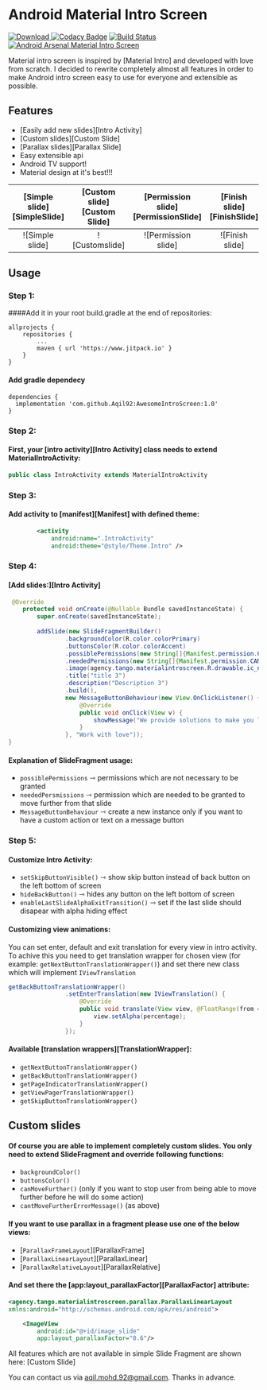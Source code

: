 # Android Material Intro Screen
 [ ![Download](https://api.bintray.com/packages/tangoagency/maven/material-intro-screen/images/download.svg) ](https://bintray.com/tangoagency/maven/material-intro-screen/_latestVersion)
[![Codacy Badge](https://api.codacy.com/project/badge/Grade/753f46972d8740d1984f8beb7d04fb9d)](https://www.codacy.com/app/TangoAgency/material-intro-screen?utm_source=github.com&utm_medium=referral&utm_content=TangoAgency/material-intro-screen&utm_campaign=badger)
[![Build Status](https://travis-ci.org/TangoAgency/material-intro-screen.svg?branch=master)](https://travis-ci.org/TangoAgency/material-intro-screen)
[![Android Arsenal Material Intro Screen](https://img.shields.io/badge/Android%20Arsenal-Material--Intro--Screen-green.svg?style=true)](http://android-arsenal.com/details/1/4368)

Material intro screen is inspired by [Material Intro] and developed with love from scratch. I decided to rewrite completely almost all features in order to make Android intro screen easy to use for everyone and extensible as possible.
## Features
  - [Easily add new slides][Intro Activity]
  - [Custom slides][Custom Slide]
  - [Parallax slides][Parallax Slide]
  - Easy extensible api
  - Android TV support!
  - Material design at it's best!!!

| [Simple slide][SimpleSlide] | [Custom slide][Custom Slide] | [Permission slide][PermissionSlide] | [Finish slide][FinishSlide]
|:-:|:-:|:-:|:-:|
| ![Simple slide] | ![Customslide] | ![Permission slide] | ![Finish slide] |

## Usage
### Step 1:

####Add it in your root build.gradle at the end of repositories:

	allprojects {
		repositories {
			...
			maven { url 'https://www.jitpack.io' }
		}
	}

#### Add gradle dependecy
```
dependencies {
  implementation 'com.github.Aqil92:AwesomeIntroScreen:1.0'
}
```
### Step 2:
#### First, your [intro activity][Intro Activity] class needs to extend MaterialIntroActivity:
```java
public class IntroActivity extends MaterialIntroActivity
```
### Step 3:
#### Add activity to [manifest][Manifest] with defined theme:
```xml
        <activity
            android:name=".IntroActivity"
            android:theme="@style/Theme.Intro" />
```
### Step 4: 
#### [Add slides:][Intro Activity]
```java
 @Override
    protected void onCreate(@Nullable Bundle savedInstanceState) {
        super.onCreate(savedInstanceState);
        
        addSlide(new SlideFragmentBuilder()
                .backgroundColor(R.color.colorPrimary)
                .buttonsColor(R.color.colorAccent)
                .possiblePermissions(new String[]{Manifest.permission.CALL_PHONE, Manifest.permission.READ_SMS})
                .neededPermissions(new String[]{Manifest.permission.CAMERA, Manifest.permission.ACCESS_FINE_LOCATION, Manifest.permission.ACCESS_COARSE_LOCATION})
                .image(agency.tango.materialintroscreen.R.drawable.ic_next)
                .title("title 3")
                .description("Description 3")
                .build(),
                new MessageButtonBehaviour(new View.OnClickListener() {
                    @Override
                    public void onClick(View v) {
                        showMessage("We provide solutions to make you love your work");
                    }
                }, "Work with love"));
}
```
#### Explanation of SlideFragment usage:
  - ```possiblePermissions``` &#8702; permissions which are not necessary to be granted
  - ```neededPersmissions``` &#8702; permission which are needed to be granted to move further from that slide
  - ```MessageButtonBehaviour``` &#8702; create a new instance only if you want to have a custom action or text on a message button

### Step 5: 
#### Customize Intro Activity:
  - ```setSkipButtonVisible()``` &#8702; show skip button instead of back button on the left bottom of screen
  - ```hideBackButton()``` &#8702; hides any button on the left bottom of screen
  - ```enableLastSlideAlphaExitTransition()``` &#8702; set if the last slide should disapear with alpha hiding effect

#### Customizing view animations: 

You can set enter, default and exit translation for every view in intro activity. To achive this you need to get translation wrapper for chosen view (for example: ```getNextButtonTranslationWrapper()```) and set there new class which will implement ```IViewTranslation```
```java
getBackButtonTranslationWrapper()
                .setEnterTranslation(new IViewTranslation() {
                    @Override
                    public void translate(View view, @FloatRange(from = 0, to = 1.0) float percentage) {
                        view.setAlpha(percentage);
                    }
                });
```
#### Available [translation wrappers][TranslationWrapper]:
- ```getNextButtonTranslationWrapper()```
- ```getBackButtonTranslationWrapper()```
- ```getPageIndicatorTranslationWrapper()```
- ```getViewPagerTranslationWrapper()``` 
- ```getSkipButtonTranslationWrapper()``` 

## Custom slides
#### Of course you are able to implement completely custom slides. You only need to extend SlideFragment and override following functions:
 - ```backgroundColor()```
 - ```buttonsColor()```
 - ```canMoveFurther()``` (only if you want to stop user from being able to move further before he will do some action)
 - ```cantMoveFurtherErrorMessage()``` (as above)
 
#### If you want to use parallax in a fragment please use one of the below views:
  - [```ParallaxFrameLayout```][ParallaxFrame]
  - [```ParallaxLinearLayout```][ParallaxLinear]
  - [```ParallaxRelativeLayout```][ParallaxRelative]

#### And set there the [app:layout_parallaxFactor][ParallaxFactor] attribute:
```xml
<agency.tango.materialintroscreen.parallax.ParallaxLinearLayout
xmlns:android="http://schemas.android.com/apk/res/android">

    <ImageView
        android:id="@+id/image_slide"
        app:layout_parallaxFactor="0.6"/>
```

All features which are not available in simple Slide Fragment are shown here: [Custom Slide]
 
You can contact us via aqil.mohd.92@gmail.com.
Thanks in advance.
 
